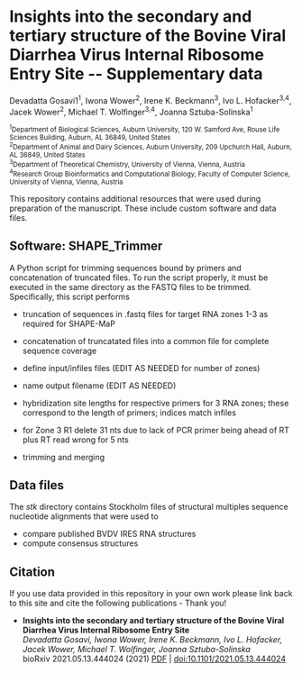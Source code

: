 # Insights into the secondary and tertiary structure of the Bovine Viral Diarrhea Virus Internal Ribosome Entry Site -- Supplementary data

Devadatta Gosavi1<sup>1</sup>, Iwona Wower<sup>2</sup>, Irene K. Beckmann<sup>3</sup>, Ivo L. Hofacker<sup>3,4</sup>, Jacek Wower<sup>2</sup>, Michael T. Wolfinger<sup>3,4</sup>, Joanna Sztuba-Solinska<sup>1</sup>

<sub><sup>1</sup>Department of Biological Sciences, Auburn University, 120 W. Samford Ave, Rouse Life Sciences Building, Auburn, AL 36849, United States</sub><br/>
<sub><sup>2</sup>Department of Animal and Dairy Sciences, Auburn University, 209 Upchurch Hall, Auburn, AL 36849, United States</sub><br/>
<sub><sup>3</sup>Department of Theoretical Chemistry, University of Vienna, Vienna, Austria</sub><br/>
<sub><sup>4</sup>Research Group Bioinformatics and Computational Biology, Faculty of Computer Science, University of Vienna, Vienna, Austria</sub><br/>

This repository contains additional resources that were used during preparation of the manuscript. These include custom software and data files.

## Software: SHAPE_Trimmer
A Python script for trimming sequences bound by primers and concatenation of truncated files. To run the script properly, it must be executed in the same directory as the FASTQ files to be trimmed.
Specifically, this script performs
- truncation of sequences in .fastq files for target RNA zones 1-3 as required for SHAPE-MaP
- concatenation of truncatated files into a common file for complete sequence coverage

- define input/infiles files (EDIT AS NEEDED for number of zones)
- name output filename (EDIT AS NEEDED)
- hybridization site lengths for respective primers for 3 RNA zones; these correspond to the length of primers; indices match infiles
- for Zone 3 R1 delete 31 nts due to lack of PCR primer being ahead of RT plus RT read wrong for 5 nts
- trimming and merging

## Data files
The *stk* directory contains Stockholm files of structural multiples sequence nucleotide alignments that were used to
- compare published BVDV IRES RNA structures
- compute consensus structures

## Citation 
If you use data provided in this repository in your own work please link back to this site and cite the following publications - Thank you!

- **Insights into the secondary and tertiary structure of the Bovine Viral Diarrhea Virus Internal Ribosome Entry Site**  
 _Devadatta Gosavi, Iwona Wower, Irene K. Beckmann, Ivo L. Hofacker, Jacek Wower, Michael T. Wolfinger, Joanna Sztuba-Solinska_  
 bioRxiv 2021.05.13.444024 (2021) [PDF](https://www.biorxiv.org/content/10.1101/2021.05.13.444024v1.full.pdf) | [doi:10.1101/2021.05.13.444024](https://doi.org/10.1101/2021.05.13.444024)
